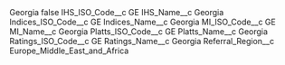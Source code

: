 <?xml version="1.0" encoding="UTF-8"?>
<CustomMetadata xmlns="http://soap.sforce.com/2006/04/metadata" xmlns:xsi="http://www.w3.org/2001/XMLSchema-instance" xmlns:xsd="http://www.w3.org/2001/XMLSchema">
    <label>Georgia</label>
    <protected>false</protected>
    <values>
        <field>IHS_ISO_Code__c</field>
        <value xsi:type="xsd:string">GE</value>
    </values>
    <values>
        <field>IHS_Name__c</field>
        <value xsi:type="xsd:string">Georgia</value>
    </values>
    <values>
        <field>Indices_ISO_Code__c</field>
        <value xsi:type="xsd:string">GE</value>
    </values>
    <values>
        <field>Indices_Name__c</field>
        <value xsi:type="xsd:string">Georgia</value>
    </values>
    <values>
        <field>MI_ISO_Code__c</field>
        <value xsi:type="xsd:string">GE</value>
    </values>
    <values>
        <field>MI_Name__c</field>
        <value xsi:type="xsd:string">Georgia</value>
    </values>
    <values>
        <field>Platts_ISO_Code__c</field>
        <value xsi:type="xsd:string">GE</value>
    </values>
    <values>
        <field>Platts_Name__c</field>
        <value xsi:type="xsd:string">Georgia</value>
    </values>
    <values>
        <field>Ratings_ISO_Code__c</field>
        <value xsi:type="xsd:string">GE</value>
    </values>
    <values>
        <field>Ratings_Name__c</field>
        <value xsi:type="xsd:string">Georgia</value>
    </values>
    <values>
        <field>Referral_Region__c</field>
        <value xsi:type="xsd:string">Europe_Middle_East_and_Africa</value>
    </values>
</CustomMetadata>
